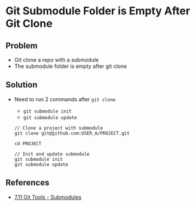 # Git Submodule Folder is Empty After Git Clone

## Problem
* Git clone a repo with a submodule
* The submodule folder is empty after git clone

## Solution
* Need to run 2 commands after `git clone`
  * `git submodule init`
  * `git submodule update`

  ```
  // Clone a project with submodule
  git clone git@github.com:USER_A/PROJECT.git

  cd PROJECT

  // Init and update submodule
  git submodule init
  git submodule update
  ```

## References
* [7.11 Git Tools - Submodules](https://git-scm.com/book/en/v2/Git-Tools-Submodules)
